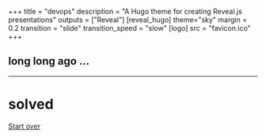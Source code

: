 +++
title = "devops"
description = "A Hugo theme for creating Reveal.js presentations"
outputs = ["Reveal"]
[reveal_hugo]
theme="sky"
margin = 0.2
transition = "slide"
transition_speed = "slow"
[logo]
src = "favicon.ico"
+++


## long long ago ...

---

# solved
[Start over](/#/1)